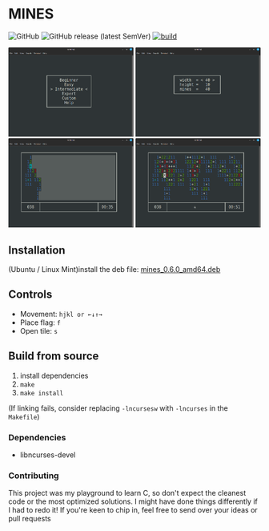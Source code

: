 # MINES
![GitHub](https://img.shields.io/github/license/Judro/mines)
![GitHub release (latest SemVer)](https://img.shields.io/github/v/release/Judro/mines)
[![build](https://github.com/Judro/mines/actions/workflows/c-cpp.yml/badge.svg)](https://github.com/Judro/mines/actions/workflows/c-cpp.yml)
<div>
<img src="https://github.com/Judro/mines/blob/main/img/menu.png" alt="menu" width="250px">
<img src="https://github.com/Judro/mines/blob/main/img/custom_game.png" alt="custom menu" width="250px">
<img src="https://github.com/Judro/mines/blob/main/img/game.png" alt="game" width="250px">
<img src="https://github.com/Judro/mines/blob/main/img/game_over.png" alt="game over" width="250px">
</div>

## Installation
(Ubuntu / Linux Mint)install the deb file: [mines_0.6.0_amd64.deb](https://github.com/Judro/mines/releases/download/v0.6.0/mines_0.6.0_amd64.deb)

## Controls
- Movement: `hjkl or ←↓↑→`
- Place flag: `f`
- Open tile: `s`

## Build from source
1. install dependencies
2. `make`
3. `make install`

(If linking fails, consider replacing `-lncursesw` with `-lncurses` in the `Makefile`)

### Dependencies
- libncurses-devel

### Contributing
This project was my playground to learn C, so don't expect the cleanest code or the most optimized solutions. I might have done things differently if I had to redo it! If you're keen to chip in, feel free to send over your ideas or pull requests
